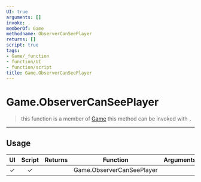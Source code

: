 ```yaml
---
UI: true
arguments: []
invoke: .
memberOf: Game
methodname: ObserverCanSeePlayer
returns: []
script: true
tags:
- Game/_function
- function/UI
- function/script
title: Game.ObserverCanSeePlayer
---
```

# Game.ObserverCanSeePlayer
> this function is a member of [Game](civ-6/lua/Game.md)
> this method can be invoked with `.`
-----
## Usage
|  UI | Script | Returns | Function | Arguments |
|:---:|:------:|-------:|:--------:|:---------|
|✓|✓||Game.ObserverCanSeePlayer||
